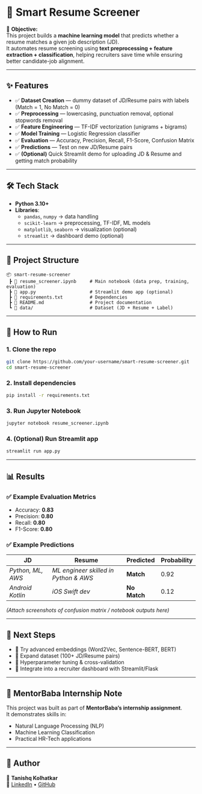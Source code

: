 # 📄 Smart Resume Screener 

🚀 **Objective:**  
This project builds a **machine learning model** that predicts whether a resume matches a given job description (JD).  
It automates resume screening using **text preprocessing + feature extraction + classification**, helping recruiters save time while ensuring better candidate-job alignment.  

---

## ✨ Features
- ✅ **Dataset Creation** — dummy dataset of JD/Resume pairs with labels (Match = 1, No Match = 0)  
- ✅ **Preprocessing** — lowercasing, punctuation removal, optional stopwords removal  
- ✅ **Feature Engineering** — TF-IDF vectorization (unigrams + bigrams)  
- ✅ **Model Training** — Logistic Regression classifier  
- ✅ **Evaluation** — Accuracy, Precision, Recall, F1-Score, Confusion Matrix  
- ✅ **Predictions** — Test on new JD/Resume pairs  
- ✅ **(Optional)** Quick Streamlit demo for uploading JD & Resume and getting match probability  

---

## 🛠️ Tech Stack
- **Python 3.10+**  
- **Libraries**:  
  - `pandas`, `numpy` → data handling  
  - `scikit-learn` → preprocessing, TF-IDF, ML models  
  - `matplotlib`, `seaborn` → visualization (optional)  
  - `streamlit` → dashboard demo (optional)  

---

## 📂 Project Structure
```
📦 smart-resume-screener
 ┣ 📜 resume_screener.ipynb     # Main notebook (data prep, training, evaluation)
 ┣ 📜 app.py                    # Streamlit demo app (optional)
 ┣ 📜 requirements.txt          # Dependencies
 ┣ 📜 README.md                 # Project documentation
 ┗ 📂 data/                     # Dataset (JD + Resume + Label)
```

---

## 🔧 How to Run

### 1. Clone the repo
```bash
git clone https://github.com/your-username/smart-resume-screener.git
cd smart-resume-screener
```

### 2. Install dependencies
```bash
pip install -r requirements.txt
```

### 3. Run Jupyter Notebook
```bash
jupyter notebook resume_screener.ipynb
```

### 4. (Optional) Run Streamlit app
```bash
streamlit run app.py
```

---

## 📊 Results

### ✅ Example Evaluation Metrics
- Accuracy: **0.83**  
- Precision: **0.80**  
- Recall: **0.80**  
- F1-Score: **0.80**  

### ✅ Example Predictions
| JD | Resume | Predicted | Probability |
|----|---------|-----------|-------------|
| *Python, ML, AWS* | *ML engineer skilled in Python & AWS* | **Match** | 0.92 |
| *Android Kotlin* | *iOS Swift dev* | **No Match** | 0.12 |

*(Attach screenshots of confusion matrix / notebook outputs here)*

---

## 🌱 Next Steps
- 🔹 Try advanced embeddings (Word2Vec, Sentence-BERT, BERT)  
- 🔹 Expand dataset (100+ JD/Resume pairs)  
- 🔹 Hyperparameter tuning & cross-validation  
- 🔹 Integrate into a recruiter dashboard with Streamlit/Flask  

---

## 🙌 MentorBaba Internship Note
This project was built as part of **MentorBaba’s internship assignment**.  
It demonstrates skills in:
- Natural Language Processing (NLP)  
- Machine Learning Classification  
- Practical HR-Tech applications  

---

## 📌 Author
👤 **Tanishq Kolhatkar**  
🔗 [LinkedIn](https://www.linkedin.com) • [GitHub](https://github.com/tanishqkolhatkar93)  
